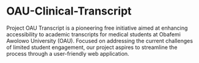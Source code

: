 # OAU-Clinical-Transcript
Project OAU Transcript is a pioneering free initiative aimed at enhancing accessibility to academic transcripts for medical students at Obafemi Awolowo University (OAU). Focused on addressing the current challenges of limited student engagement, our project aspires to streamline the process through a user-friendly web application.
